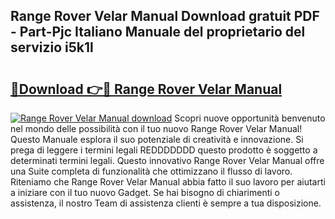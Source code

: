 ## Range Rover Velar Manual Download gratuit PDF - Part-Pjc Italiano Manuale del proprietario del servizio i5k1l

# <h2><a href="http://dfcubh.blite.top/?on=Range+Rover+Velar+Manual">🔗Download 👉🔴 Range Rover Velar Manual</a></h2>

[![Range Rover Velar Manual download](https://i.imgur.com/lujVjoI.png)](http://dfcubh.blite.top/?on=Range+Rover+Velar+Manual)
Scopri nuove opportunità benvenuto nel mondo delle possibilità con il tuo nuovo Range Rover Velar Manual! Questo Manuale esplora il suo potenziale di creatività e innovazione. Si prega di leggere i termini legali REDDDDDDD questo prodotto è soggetto a determinati termini legali. Questo innovativo Range Rover Velar Manual offre una Suite completa di funzionalità che ottimizzano il flusso di lavoro. Riteniamo che Range Rover Velar Manual abbia fatto il suo lavoro per aiutarti a iniziare con il tuo nuovo Gadget. Se hai bisogno di chiarimenti o assistenza, il nostro Team di assistenza clienti è sempre a tua disposizione.
